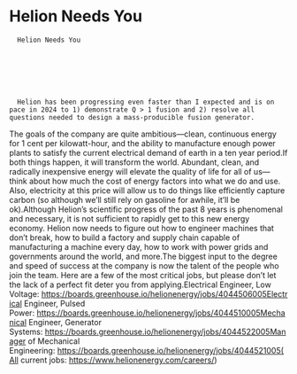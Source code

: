 # Helion Needs You


    
  
    

    
      Helion Needs You

      
    
  

  
    
      Helion has been progressing even faster than I expected and is on pace in 2024 to 1) demonstrate Q > 1 fusion and 2) resolve all questions needed to design a mass-producible fusion generator.        
          
                    
          
        

          
          
        
The goals of the company are quite ambitious—clean, continuous energy for 1 cent per kilowatt-hour, and the ability to manufacture enough power plants to satisfy the current electrical demand of earth in a ten year period.If both things happen, it will transform the world. Abundant, clean, and radically inexpensive energy will elevate the quality of life for all of us—think about how much the cost of energy factors into what we do and use. Also, electricity at this price will allow us to do things like efficiently capture carbon (so although we’ll still rely on gasoline for awhile, it’ll be ok).Although Helion’s scientific progress of the past 8 years is phenomenal and necessary, it is not sufficient to rapidly get to this new energy economy. Helion now needs to figure out how to engineer machines that don’t break, how to build a factory and supply chain capable of manufacturing a machine every day, how to work with power grids and governments around the world, and more.The biggest input to the degree and speed of success at the company is now the talent of the people who join the team. Here are a few of the most critical jobs, but please don’t let the lack of a perfect fit deter you from applying.Electrical Engineer, Low Voltage: https://boards.greenhouse.io/helionenergy/jobs/4044506005Electrical Engineer, Pulsed Power: https://boards.greenhouse.io/helionenergy/jobs/4044510005Mechanical Engineer, Generator Systems: https://boards.greenhouse.io/helionenergy/jobs/4044522005Manager of Mechanical Engineering: https://boards.greenhouse.io/helionenergy/jobs/4044521005(All current jobs: https://www.helionenergy.com/careers/)

    
  


  
